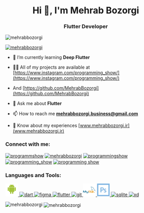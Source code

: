 <h1 align="center">Hi 👋, I'm Mehrab Bozorgi</h1>
<h3 align="center">Flutter Developer</h3>

<p align="left"> <img src="https://komarev.com/ghpvc/?username=mehrabbozorgi&label=Profile%20views&color=0e75b6&style=flat" alt="mehrabbozorgi" /> </p>

<p align="left"> <a href="https://github.com/ryo-ma/github-profile-trophy"><img src="https://github-profile-trophy.vercel.app/?username=mehrabbozorgi" alt="mehrabbozorgi" /></a> </p>

- 🌱 I’m currently learning **Deep Flutter**

- 👨‍💻 All of my projects are available at [https://www.instagram.com/programming_show/](https://www.instagram.com/programming_show/)

- And [https://github.com/MehrabBozorgi](https://github.com/MehrabBozorgi)

- 💬 Ask me about **Flutter**

- 📫 How to reach me **mehrabbozorgi.business@gmail.com**

- 📄 Know about my experiences [www.mehrabbozorgi.ir](www.mehrabbozorgi.ir)

<h3 align="left">Connect with me:</h3>
<p align="left">
<a href="https://twitter.com/programmshow" target="blank"><img align="center" src="https://raw.githubusercontent.com/rahuldkjain/github-profile-readme-generator/master/src/images/icons/Social/twitter.svg" alt="programmshow" height="30" width="40" /></a>
<a href="https://linkedin.com/in/mehrabbozorgi" target="blank"><img align="center" src="https://raw.githubusercontent.com/rahuldkjain/github-profile-readme-generator/master/src/images/icons/Social/linked-in-alt.svg" alt="mehrabbozorgi" height="30" width="40" /></a>
<a href="https://fb.com/programmingshow" target="blank"><img align="center" src="https://raw.githubusercontent.com/rahuldkjain/github-profile-readme-generator/master/src/images/icons/Social/facebook.svg" alt="programmingshow" height="30" width="40" /></a>
<a href="https://instagram.com/programming_show" target="blank"><img align="center" src="https://raw.githubusercontent.com/rahuldkjain/github-profile-readme-generator/master/src/images/icons/Social/instagram.svg" alt="programming_show" height="30" width="40" /></a>
<a href="https://www.youtube.com/c/programming show" target="blank"><img align="center" src="https://raw.githubusercontent.com/rahuldkjain/github-profile-readme-generator/master/src/images/icons/Social/youtube.svg" alt="programming show" height="30" width="40" /></a>
</p>

<h3 align="left">Languages and Tools:</h3>
<p align="left"> <a href="https://developer.android.com" target="_blank" rel="noreferrer"> <img src="https://raw.githubusercontent.com/devicons/devicon/master/icons/android/android-original-wordmark.svg" alt="android" width="40" height="40"/> </a> <a href="https://dart.dev" target="_blank" rel="noreferrer"> <img src="https://www.vectorlogo.zone/logos/dartlang/dartlang-icon.svg" alt="dart" width="40" height="40"/> </a> <a href="https://www.figma.com/" target="_blank" rel="noreferrer"> <img src="https://www.vectorlogo.zone/logos/figma/figma-icon.svg" alt="figma" width="40" height="40"/> </a> <a href="https://flutter.dev" target="_blank" rel="noreferrer"> <img src="https://www.vectorlogo.zone/logos/flutterio/flutterio-icon.svg" alt="flutter" width="40" height="40"/> </a> <a href="https://git-scm.com/" target="_blank" rel="noreferrer"> <img src="https://www.vectorlogo.zone/logos/git-scm/git-scm-icon.svg" alt="git" width="40" height="40"/> </a> <a href="https://www.mysql.com/" target="_blank" rel="noreferrer"> <img src="https://raw.githubusercontent.com/devicons/devicon/master/icons/mysql/mysql-original-wordmark.svg" alt="mysql" width="40" height="40"/> </a> <a href="https://www.photoshop.com/en" target="_blank" rel="noreferrer"> <img src="https://raw.githubusercontent.com/devicons/devicon/master/icons/photoshop/photoshop-line.svg" alt="photoshop" width="40" height="40"/> </a> <a href="https://www.sqlite.org/" target="_blank" rel="noreferrer"> <img src="https://www.vectorlogo.zone/logos/sqlite/sqlite-icon.svg" alt="sqlite" width="40" height="40"/> </a> <a href="https://www.adobe.com/products/xd.html" target="_blank" rel="noreferrer"> <img src="https://cdn.worldvectorlogo.com/logos/adobe-xd.svg" alt="xd" width="40" height="40"/> </a> </p>

<p><img align="left" src="https://github-readme-stats.vercel.app/api/top-langs?username=mehrabbozorgi&show_icons=true&locale=en&layout=compact" alt="mehrabbozorgi" /></p>

<p>&nbsp;<img align="center" src="https://github-readme-stats.vercel.app/api?username=mehrabbozorgi&show_icons=true&locale=en" alt="mehrabbozorgi" /></p>

